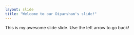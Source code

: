 ```yaml
---
layout: slide
title: "Welcome to our Diparshan's slide!"
---
```

This is my awesome slide slide.
Use the left arrow to go back!